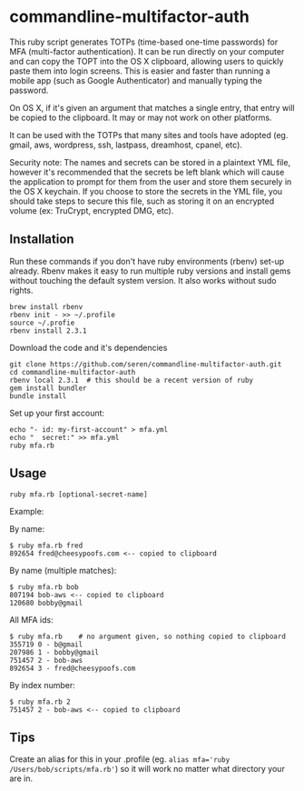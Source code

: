 commandline-multifactor-auth
===============

This ruby script generates TOTPs (time-based one-time passwords) for MFA (multi-factor authentication). It can be run directly on your computer and can copy the TOPT into the OS X clipboard, allowing users to quickly paste them into login screens. This is easier and faster than running a mobile app (such as Google Authenticator) and manually typing the password.

On OS X, if it's given an argument that matches a single entry, that entry will be copied to the clipboard. It may or may not work on other platforms.

It can be used with the TOTPs that many sites and tools have adopted (eg. gmail, aws, wordpress, ssh, lastpass, dreamhost, cpanel, etc).

Security note: The names and secrets can be stored in a plaintext YML file, however it's recommended that the secrets be left blank which will cause the application to prompt for them from the user and store them securely in the OS X keychain. If you choose to store the secrets in the YML file, you should take steps to secure this file, such as storing it on an encrypted volume (ex: TruCrypt, encrypted DMG, etc).


## Installation ##

Run these commands if you don't have ruby environments (rbenv) set-up already. Rbenv makes it easy to run multiple ruby versions and install gems without touching the default system version. It also works without sudo rights.

    brew install rbenv
    rbenv init - >> ~/.profile
    source ~/.profie
    rbenv install 2.3.1

Download the code and it's dependencies

    git clone https://github.com/seren/commandline-multifactor-auth.git
    cd commandline-multifactor-auth
    rbenv local 2.3.1  # this should be a recent version of ruby
    gem install bundler
    bundle install

Set up your first account:

    echo "- id: my-first-account" > mfa.yml
    echo "  secret:" >> mfa.yml
    ruby mfa.rb



## Usage ##

`ruby mfa.rb [optional-secret-name]`

Example:

By name:

    $ ruby mfa.rb fred
    892654 fred@cheesypoofs.com <-- copied to clipboard

By name (multiple matches):

    $ ruby mfa.rb bob
    807194 bob-aws <-- copied to clipboard
    120680 bobby@gmail

All MFA ids:

    $ ruby mfa.rb    # no argument given, so nothing copied to clipboard
    355719 0 - b@gmail
    207986 1 - bobby@gmail
    751457 2 - bob-aws
    892654 3 - fred@cheesypoofs.com

By index number:

    $ ruby mfa.rb 2
    751457 2 - bob-aws <-- copied to clipboard


## Tips ##

Create an alias for this in your .profile (eg. `alias mfa='ruby /Users/bob/scripts/mfa.rb'`) so it will work no matter what directory your are in.

